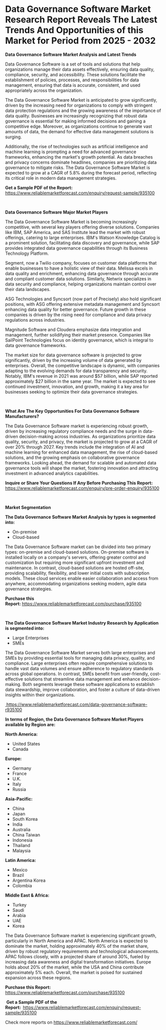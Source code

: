 <p><h1>Data Governance Software Market Research Report Reveals The Latest Trends And Opportunities of this Market for Period from 2025 - 2032</h1></p><p><strong>Data Governance Software Market Analysis and Latest Trends</strong></p>
<p><p>Data Governance Software is a set of tools and solutions that help organizations manage their data assets effectively, ensuring data quality, compliance, security, and accessibility. These solutions facilitate the establishment of policies, processes, and responsibilities for data management, ensuring that data is accurate, consistent, and used appropriately across the organization.</p><p>The Data Governance Software Market is anticipated to grow significantly, driven by the increasing need for organizations to comply with stringent data protection regulations and the growing awareness of the importance of data quality. Businesses are increasingly recognizing that robust data governance is essential for making informed decisions and gaining a competitive edge. Moreover, as organizations continue to generate vast amounts of data, the demand for effective data management solutions is surging.</p><p>Additionally, the rise of technologies such as artificial intelligence and machine learning is prompting a need for advanced governance frameworks, enhancing the market's growth potential. As data breaches and privacy concerns dominate headlines, companies are prioritizing data governance to mitigate risks. The Data Governance Software Market is expected to grow at a CAGR of 5.8% during the forecast period, reflecting its critical role in modern data management strategies.</p></p>
<p><strong>Get a Sample PDF of the Report:&nbsp;</strong> <a href="https://www.reliablemarketforecast.com/enquiry/request-sample/935100?utm_campaign=2235&utm_medium=2&utm_source=Github&utm_content=ia&utm_term=07032025&utm_id=data-governance-software">https://www.reliablemarketforecast.com/enquiry/request-sample/935100</a></p>
<p>&nbsp;</p>
<p><strong>Data Governance Software Major Market Players</strong></p>
<p><p>The Data Governance Software Market is becoming increasingly competitive, with several key players offering diverse solutions. Companies like IBM, SAP America, and SAS Institute lead the market with robust offerings, catering to large enterprises. IBM's Watson Knowledge Catalog is a prominent solution, facilitating data discovery and governance, while SAP provides integrated data governance capabilities through its Business Technology Platform.</p><p>Segment, now a Twilio company, focuses on customer data platforms that enable businesses to have a holistic view of their data. Melissa excels in data quality and enrichment, enhancing data governance through accurate and compliant customer data solutions. Similarly, Netwrix specializes in data security and compliance, helping organizations maintain control over their data landscapes.</p><p>ASG Technologies and Syncsort (now part of Precisely) also hold significant positions, with ASG offering extensive metadata management and Syncsort enhancing data quality for better governance. Future growth in these companies is driven by the rising need for compliance and data privacy regulations across industries.</p><p>Magnitude Software and Cloudera emphasize data integration and management, further solidifying their market presence. Companies like SailPoint Technologies focus on identity governance, which is integral to data governance frameworks.</p><p>The market size for data governance software is projected to grow significantly, driven by the increasing volume of data generated by enterprises. Overall, the competitive landscape is dynamic, with companies adapting to the evolving demands for data transparency and security. Notably, IBM's revenue in 2021 was around $57 billion, while SAP reported approximately $27 billion in the same year. The market is expected to see continued investment, innovation, and growth, making it a key area for businesses seeking to optimize their data governance strategies.</p></p>
<p>&nbsp;</p>
<p><strong>What Are The Key Opportunities For Data Governance Software Manufacturers?</strong></p>
<p><p>The Data Governance Software market is experiencing robust growth, driven by increasing regulatory compliance needs and the surge in data-driven decision-making across industries. As organizations prioritize data quality, security, and privacy, the market is projected to grow at a CAGR of over 20% through 2027. Key trends include the integration of AI and machine learning for enhanced data management, the rise of cloud-based solutions, and the growing emphasis on collaborative governance frameworks. Looking ahead, the demand for scalable and automated data governance tools will shape the market, fostering innovation and attracting investment in advanced analytics capabilities.</p></p>
<p><strong>Inquire or Share Your Questions If Any Before Purchasing This Report:</strong> <a href="https://www.reliablemarketforecast.com/enquiry/pre-order-enquiry/935100?utm_campaign=2235&utm_medium=2&utm_source=Github&utm_content=ia&utm_term=07032025&utm_id=data-governance-software">https://www.reliablemarketforecast.com/enquiry/pre-order-enquiry/935100</a></p>
<p>&nbsp;</p>
<p><strong>Market Segmentation</strong></p>
<p><strong>The Data Governance Software Market Analysis by types is segmented into:</strong></p>
<p><ul><li>On-premise</li><li>Cloud-based</li></ul></p>
<p><p>The Data Governance Software market can be divided into two primary types: on-premise and cloud-based solutions. On-premise software is installed locally on a company's servers, offering greater control and customization but requiring more significant upfront investment and maintenance. In contrast, cloud-based solutions are hosted off-site, providing scalability, flexibility, and lower initial costs with subscription models. These cloud services enable easier collaboration and access from anywhere, accommodating organizations seeking modern, agile data governance strategies.</p></p>
<p><strong>Purchase this Report:&nbsp;</strong><a href="https://www.reliablemarketforecast.com/purchase/935100?utm_campaign=2235&utm_medium=2&utm_source=Github&utm_content=ia&utm_term=07032025&utm_id=data-governance-software">https://www.reliablemarketforecast.com/purchase/935100</a></p>
<p>&nbsp;</p>
<p><strong>The Data Governance Software Market Industry Research by Application is segmented into:</strong></p>
<p><ul><li>Large Enterprises</li><li>SMEs</li></ul></p>
<p><p>The Data Governance Software Market serves both large enterprises and SMEs by providing essential tools for managing data privacy, quality, and compliance. Large enterprises often require comprehensive solutions to handle vast data volumes and ensure adherence to regulatory standards across global operations. In contrast, SMEs benefit from user-friendly, cost-effective solutions that streamline data management and enhance decision-making. Both segments leverage these software applications to establish data stewardship, improve collaboration, and foster a culture of data-driven insights within their organizations.</p></p>
<p><a href="https://www.reliablemarketforecast.com/data-governance-software-r935100?utm_campaign=2235&utm_medium=2&utm_source=Github&utm_content=ia&utm_term=07032025&utm_id=data-governance-software">&nbsp;https://www.reliablemarketforecast.com/data-governance-software-r935100</a></p>
<p><strong>In terms of Region, the Data Governance Software Market Players available by Region are:</strong></p>
<p>
    <p> <strong> North America: </strong>
        <ul>
            <li>United States</li>
            <li>Canada</li>
        </ul>
        </p> 
    <p> <strong> Europe: </strong>
        <ul>
            <li>Germany</li>
            <li>France</li>
            <li>U.K.</li>
            <li>Italy</li>
            <li>Russia</li>
        </ul>
        </p> 
    <p> <strong> Asia-Pacific: </strong>
        <ul>
            <li>China</li>
            <li>Japan</li>
            <li>South Korea</li>
            <li>India</li>
            <li>Australia</li>
            <li>China Taiwan</li>
            <li>Indonesia</li>
            <li>Thailand</li>
            <li>Malaysia</li>
        </ul>
        </p> 
    <p> <strong> Latin America: </strong>
        <ul>
            <li>Mexico</li>
            <li>Brazil</li>
            <li>Argentina Korea</li>
            <li>Colombia</li>
        </ul>
        </p> 
    <p> <strong> Middle East & Africa: </strong>
        <ul>
            <li>Turkey</li>
            <li>Saudi</li>
            <li>Arabia</li>
            <li>UAE</li>
            <li>Korea</li>
        </ul>
    </p>
    </p>
<p><p>The Data Governance Software market is experiencing significant growth, particularly in North America and APAC. North America is expected to dominate the market, holding approximately 40% of the market share, driven by robust regulatory requirements and technological advancements. APAC follows closely, with a projected share of around 30%, fueled by increasing data awareness and digital transformation initiatives. Europe holds about 20% of the market, while the USA and China contribute approximately 5% each. Overall, the market is poised for sustained expansion across these regions.</p></p>
<p><strong>Purchase this Report: </strong><a href="https://www.reliablemarketforecast.com/purchase/935100?utm_campaign=2235&utm_medium=2&utm_source=Github&utm_content=ia&utm_term=07032025&utm_id=data-governance-software">https://www.reliablemarketforecast.com/purchase/935100</a></p>
<p>&nbsp;<strong>Get a Sample PDF of the Report:&nbsp;&nbsp;</strong><a href="https://www.reliablemarketforecast.com/enquiry/request-sample/935100?utm_campaign=2235&utm_medium=2&utm_source=Github&utm_content=ia&utm_term=07032025&utm_id=data-governance-software">https://www.reliablemarketforecast.com/enquiry/request-sample/935100</a></p>
<p><strong></strong></p>
<p>Check more reports on <a href="https://www.reliablemarketforecast.com/?utm_campaign=2235&utm_medium=2&utm_source=Github&utm_content=ia&utm_term=07032025&utm_id=data-governance-software">https://www.reliablemarketforecast.com/</a></p>